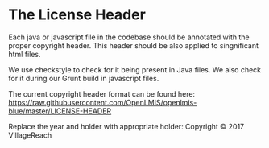 # The License Header

Each java or javascript file in the codebase should be annotated with the 
proper copyright header. This header should be also applied to singnificant html files.

We use checkstyle to check for it being present in Java files. We also check for
it during our Grunt build in javascript files.

The current copyright header format can be found here:
https://raw.githubusercontent.com/OpenLMIS/openlmis-blue/master/LICENSE-HEADER

Replace the year and holder with appropriate holder:
Copyright © 2017 VillageReach
